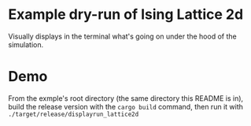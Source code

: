 # Example dry-run of Ising Lattice 2d
Visually displays in the terminal what's going on under the hood of the simulation. 

# Demo

From the exmple's root directory (the same directory this README is in), build the release version with the `cargo build` command, then run it with `./target/release/displayrun_lattice2d`


